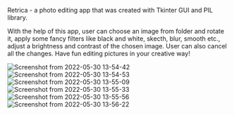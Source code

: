 Retrica - a photo editing app that was created with Tkinter GUI and PIL library.

With the help of this app, user can choose an image from folder and rotate it, apply some fancy filters like black and white, skecth, blur, smooth etc., adjust a brightness and contrast of the chosen image. User can also cancel all the changes. Have fun editing pictures in your creative way!

![Screenshot from 2022-05-30 13-54-42](https://user-images.githubusercontent.com/66420708/170945084-0425d0d9-7118-4660-b6e4-7ecb86b3ce77.png)
![Screenshot from 2022-05-30 13-54-53](https://user-images.githubusercontent.com/66420708/170945173-d1c21223-cbfb-473f-a22a-a57cbec04426.png)
![Screenshot from 2022-05-30 13-55-09](https://user-images.githubusercontent.com/66420708/170945196-c1c357ac-eb38-4ef2-8f25-d9502188a8d3.png)
![Screenshot from 2022-05-30 13-55-33](https://user-images.githubusercontent.com/66420708/170945216-c3a89aa8-ee40-4a90-9542-eef5e4007be7.png)
![Screenshot from 2022-05-30 13-55-56](https://user-images.githubusercontent.com/66420708/170945242-13f391dd-b403-432f-ba46-a57b8d513906.png)
![Screenshot from 2022-05-30 13-56-22](https://user-images.githubusercontent.com/66420708/170945294-dee25536-1643-44ec-8858-ad4621af2e3f.png)



